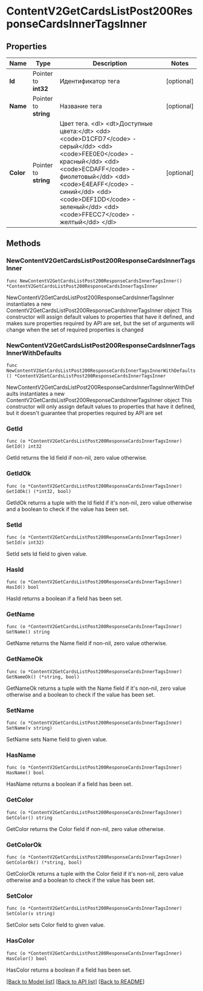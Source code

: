 # ContentV2GetCardsListPost200ResponseCardsInnerTagsInner

## Properties

Name | Type | Description | Notes
------------ | ------------- | ------------- | -------------
**Id** | Pointer to **int32** | Идентификатор тега | [optional] 
**Name** | Pointer to **string** | Название тега | [optional] 
**Color** | Pointer to **string** | Цвет тега. &lt;dl&gt; &lt;dt&gt;Доступные цвета:&lt;/dt&gt; &lt;dd&gt;&lt;code&gt;D1CFD7&lt;/code&gt; - серый&lt;/dd&gt; &lt;dd&gt;&lt;code&gt;FEE0E0&lt;/code&gt; - красный&lt;/dd&gt; &lt;dd&gt;&lt;code&gt;ECDAFF&lt;/code&gt; - фиолетовый&lt;/dd&gt; &lt;dd&gt;&lt;code&gt;E4EAFF&lt;/code&gt; - синий&lt;/dd&gt; &lt;dd&gt;&lt;code&gt;DEF1DD&lt;/code&gt; - зеленый&lt;/dd&gt; &lt;dd&gt;&lt;code&gt;FFECC7&lt;/code&gt; - желтый&lt;/dd&gt; &lt;/dl&gt;  | [optional] 

## Methods

### NewContentV2GetCardsListPost200ResponseCardsInnerTagsInner

`func NewContentV2GetCardsListPost200ResponseCardsInnerTagsInner() *ContentV2GetCardsListPost200ResponseCardsInnerTagsInner`

NewContentV2GetCardsListPost200ResponseCardsInnerTagsInner instantiates a new ContentV2GetCardsListPost200ResponseCardsInnerTagsInner object
This constructor will assign default values to properties that have it defined,
and makes sure properties required by API are set, but the set of arguments
will change when the set of required properties is changed

### NewContentV2GetCardsListPost200ResponseCardsInnerTagsInnerWithDefaults

`func NewContentV2GetCardsListPost200ResponseCardsInnerTagsInnerWithDefaults() *ContentV2GetCardsListPost200ResponseCardsInnerTagsInner`

NewContentV2GetCardsListPost200ResponseCardsInnerTagsInnerWithDefaults instantiates a new ContentV2GetCardsListPost200ResponseCardsInnerTagsInner object
This constructor will only assign default values to properties that have it defined,
but it doesn't guarantee that properties required by API are set

### GetId

`func (o *ContentV2GetCardsListPost200ResponseCardsInnerTagsInner) GetId() int32`

GetId returns the Id field if non-nil, zero value otherwise.

### GetIdOk

`func (o *ContentV2GetCardsListPost200ResponseCardsInnerTagsInner) GetIdOk() (*int32, bool)`

GetIdOk returns a tuple with the Id field if it's non-nil, zero value otherwise
and a boolean to check if the value has been set.

### SetId

`func (o *ContentV2GetCardsListPost200ResponseCardsInnerTagsInner) SetId(v int32)`

SetId sets Id field to given value.

### HasId

`func (o *ContentV2GetCardsListPost200ResponseCardsInnerTagsInner) HasId() bool`

HasId returns a boolean if a field has been set.

### GetName

`func (o *ContentV2GetCardsListPost200ResponseCardsInnerTagsInner) GetName() string`

GetName returns the Name field if non-nil, zero value otherwise.

### GetNameOk

`func (o *ContentV2GetCardsListPost200ResponseCardsInnerTagsInner) GetNameOk() (*string, bool)`

GetNameOk returns a tuple with the Name field if it's non-nil, zero value otherwise
and a boolean to check if the value has been set.

### SetName

`func (o *ContentV2GetCardsListPost200ResponseCardsInnerTagsInner) SetName(v string)`

SetName sets Name field to given value.

### HasName

`func (o *ContentV2GetCardsListPost200ResponseCardsInnerTagsInner) HasName() bool`

HasName returns a boolean if a field has been set.

### GetColor

`func (o *ContentV2GetCardsListPost200ResponseCardsInnerTagsInner) GetColor() string`

GetColor returns the Color field if non-nil, zero value otherwise.

### GetColorOk

`func (o *ContentV2GetCardsListPost200ResponseCardsInnerTagsInner) GetColorOk() (*string, bool)`

GetColorOk returns a tuple with the Color field if it's non-nil, zero value otherwise
and a boolean to check if the value has been set.

### SetColor

`func (o *ContentV2GetCardsListPost200ResponseCardsInnerTagsInner) SetColor(v string)`

SetColor sets Color field to given value.

### HasColor

`func (o *ContentV2GetCardsListPost200ResponseCardsInnerTagsInner) HasColor() bool`

HasColor returns a boolean if a field has been set.


[[Back to Model list]](../README.md#documentation-for-models) [[Back to API list]](../README.md#documentation-for-api-endpoints) [[Back to README]](../README.md)


